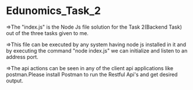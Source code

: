 # Edunomics_Task_2

=>The "index.js" is the Node Js file solution for the Task 2(Backend Task) out of the three tasks given to me.

=>This file can be executed by any system having node js installed in it and by executing the command "node index.js" we can initialize and listen to an address port.

=>The api actions can be seen in any of the client api applications like postman.Please install Postman to run the Restful Api's and get desired output.
